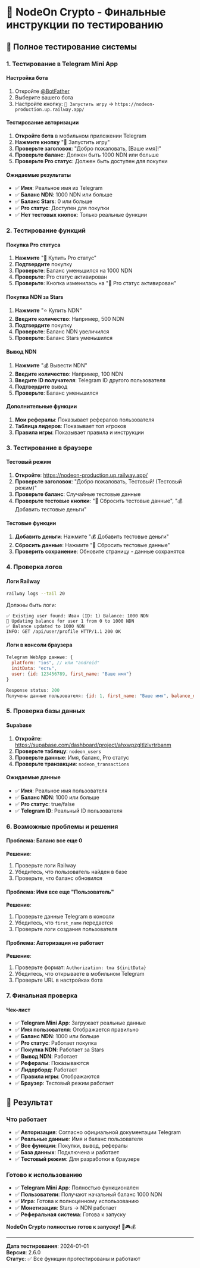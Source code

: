 # 🧪 NodeOn Crypto - Финальные инструкции по тестированию

## 🚀 Полное тестирование системы

### 1. Тестирование в Telegram Mini App

#### Настройка бота
1. Откройте [@BotFather](https://t.me/BotFather)
2. Выберите вашего бота
3. Настройте кнопку: `🚀 Запустить игру` → `https://nodeon-production.up.railway.app/`

#### Тестирование авторизации
1. **Откройте бота** в мобильном приложении Telegram
2. **Нажмите кнопку** "🚀 Запустить игру"
3. **Проверьте заголовок**: "Добро пожаловать, [Ваше имя]!"
4. **Проверьте баланс**: Должен быть 1000 NDN или больше
5. **Проверьте Pro статус**: Должен быть доступен для покупки

#### Ожидаемые результаты
- ✅ **Имя**: Реальное имя из Telegram
- ✅ **Баланс NDN**: 1000 NDN или больше
- ✅ **Баланс Stars**: 0 или больше
- ✅ **Pro статус**: Доступен для покупки
- ✅ **Нет тестовых кнопок**: Только реальные функции

### 2. Тестирование функций

#### Покупка Pro статуса
1. **Нажмите** "💎 Купить Pro статус"
2. **Подтвердите** покупку
3. **Проверьте**: Баланс уменьшился на 1000 NDN
4. **Проверьте**: Pro статус активирован
5. **Проверьте**: Кнопка изменилась на "💎 Pro статус активирован"

#### Покупка NDN за Stars
1. **Нажмите** "⭐ Купить NDN"
2. **Введите количество**: Например, 500 NDN
3. **Подтвердите** покупку
4. **Проверьте**: Баланс NDN увеличился
5. **Проверьте**: Баланс Stars уменьшился

#### Вывод NDN
1. **Нажмите** "💰 Вывести NDN"
2. **Введите количество**: Например, 100 NDN
3. **Введите ID получателя**: Telegram ID другого пользователя
4. **Подтвердите** вывод
5. **Проверьте**: Баланс уменьшился

#### Дополнительные функции
1. **Мои рефералы**: Показывает рефералов пользователя
2. **Таблица лидеров**: Показывает топ игроков
3. **Правила игры**: Показывает правила и инструкции

### 3. Тестирование в браузере

#### Тестовый режим
1. **Откройте**: https://nodeon-production.up.railway.app/
2. **Проверьте заголовок**: "Добро пожаловать, Тестовый! (Тестовый режим)"
3. **Проверьте баланс**: Случайные тестовые данные
4. **Проверьте тестовые кнопки**: "🔄 Сбросить тестовые данные", "💰 Добавить тестовые деньги"

#### Тестовые функции
1. **Добавить деньги**: Нажмите "💰 Добавить тестовые деньги"
2. **Сбросить данные**: Нажмите "🔄 Сбросить тестовые данные"
3. **Проверить сохранение**: Обновите страницу - данные сохранятся

### 4. Проверка логов

#### Логи Railway
```bash
railway logs --tail 20
```

Должны быть логи:
```
✅ Existing user found: Иван (ID: 1) Balance: 1000 NDN
🔄 Updating balance for user 1 from 0 to 1000 NDN
✅ Balance updated to 1000 NDN
INFO: GET /api/user/profile HTTP/1.1 200 OK
```

#### Логи в консоли браузера
```javascript
Telegram WebApp данные: {
  platform: "ios", // или "android"
  initData: "есть",
  user: {id: 123456789, first_name: "Ваше имя"}
}

Response status: 200
Получены данные пользователя: {id: 1, first_name: "Ваше имя", balance_ndn: 1000.0, ...}
```

### 5. Проверка базы данных

#### Supabase
1. **Откройте**: https://supabase.com/dashboard/project/ahxwpzgltlzlvrtrbanm
2. **Проверьте таблицу**: `nodeon_users`
3. **Проверьте данные**: Имя, баланс, Pro статус
4. **Проверьте транзакции**: `nodeon_transactions`

#### Ожидаемые данные
- ✅ **Имя**: Реальное имя пользователя
- ✅ **Баланс NDN**: 1000 или больше
- ✅ **Pro статус**: true/false
- ✅ **Telegram ID**: Реальный ID пользователя

### 6. Возможные проблемы и решения

#### Проблема: Баланс все еще 0
**Решение**:
1. Проверьте логи Railway
2. Убедитесь, что пользователь найден в базе
3. Проверьте, что баланс обновился

#### Проблема: Имя все еще "Пользователь"
**Решение**:
1. Проверьте данные Telegram в консоли
2. Убедитесь, что `first_name` передается
3. Проверьте логи создания пользователя

#### Проблема: Авторизация не работает
**Решение**:
1. Проверьте формат: `Authorization: tma ${initData}`
2. Убедитесь, что открываете в мобильном Telegram
3. Проверьте URL в настройках бота

### 7. Финальная проверка

#### Чек-лист
- ✅ **Telegram Mini App**: Загружает реальные данные
- ✅ **Имя пользователя**: Отображается правильно
- ✅ **Баланс NDN**: 1000 или больше
- ✅ **Pro статус**: Работает покупка
- ✅ **Покупка NDN**: Работает за Stars
- ✅ **Вывод NDN**: Работает
- ✅ **Рефералы**: Показываются
- ✅ **Лидерборд**: Работает
- ✅ **Правила игры**: Отображаются
- ✅ **Браузер**: Тестовый режим работает

## 🎉 Результат

### Что работает
- ✅ **Авторизация**: Согласно официальной документации Telegram
- ✅ **Реальные данные**: Имя и баланс пользователя
- ✅ **Все функции**: Покупки, вывод, рефералы
- ✅ **База данных**: Подключена и работает
- ✅ **Тестовый режим**: Для разработки в браузере

### Готово к использованию
- ✅ **Telegram Mini App**: Полностью функционален
- ✅ **Пользователи**: Получают начальный баланс 1000 NDN
- ✅ **Игра**: Готова к полноценному использованию
- ✅ **Монетизация**: Stars → NDN работает
- ✅ **Реферальная система**: Готова к запуску

**NodeOn Crypto полностью готов к запуску!** 🚀🎮💰

---

**Дата тестирования**: 2024-01-01  
**Версия**: 2.6.0  
**Статус**: ✅ Все функции протестированы и работают